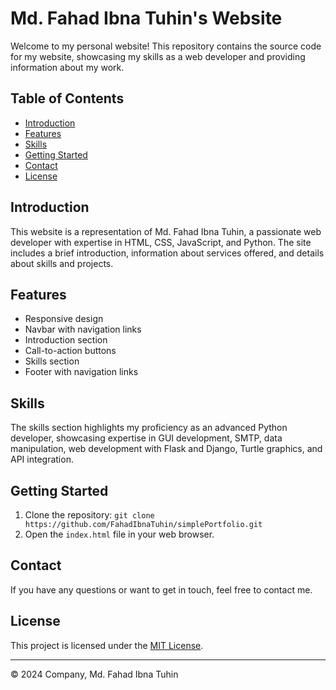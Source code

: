 # Md. Fahad Ibna Tuhin's Website

Welcome to my personal website! This repository contains the source code for my website, showcasing my skills as a web developer and providing information about my work.

## Table of Contents
- [Introduction](#introduction)
- [Features](#features)
- [Skills](#skills)
- [Getting Started](#getting-started)
- [Contact](#contact)
- [License](#license)

## Introduction
This website is a representation of Md. Fahad Ibna Tuhin, a passionate web developer with expertise in HTML, CSS, JavaScript, and Python. The site includes a brief introduction, information about services offered, and details about skills and projects.

## Features
- Responsive design
- Navbar with navigation links
- Introduction section
- Call-to-action buttons
- Skills section
- Footer with navigation links

## Skills
The skills section highlights my proficiency as an advanced Python developer, showcasing expertise in GUI development, SMTP, data manipulation, web development with Flask and Django, Turtle graphics, and API integration.

## Getting Started
1. Clone the repository: `git clone https://github.com/FahadIbnaTuhin/simplePortfolio.git`
2. Open the `index.html` file in your web browser.

## Contact
If you have any questions or want to get in touch, feel free to contact me.

## License
This project is licensed under the [MIT License](LICENSE).

---

© 2024 Company, Md. Fahad Ibna Tuhin
